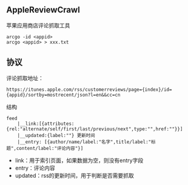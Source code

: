## AppleReviewCrawl

苹果应用商店评论抓取工具

```
arcgo -id <appid>
arcgo <appid> > xxx.txt
```



## 协议

评论抓取地址：

```
https://itunes.apple.com/rss/customerreviews/page={index}/id={appid}/sortby=mostrecent/json?l=en&&cc=cn
```

结构
```
feed
    |__link:[{attributes:{rel:"alternate/self/first/last/previous/next",type:"",href:""}}] 
    |__updated:{label:""} 更新时间
    |__entry: [{author/name/label:"名字",title/label:"标题",content/label:"评论内容"}]
```

* link：用于索引页面，如果数据为空，则没有entry字段
* entry：评论内容
* updated：rss的更新时间，用于判断是否需要抓取